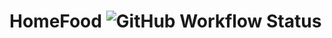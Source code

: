 # HomeFood ![GitHub Workflow Status](https://img.shields.io/github/workflow/status/juniorjr22/homefood_backend/maven)